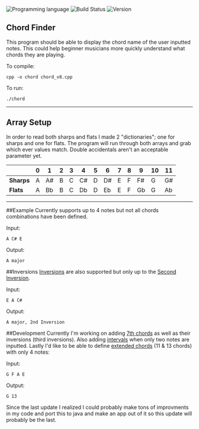 <!-- using shields.io for status buttons -->
![Programming language](https://img.shields.io/badge/Language-C++-black.svg)
![Build Status](https://img.shields.io/badge/Build-Passing-green.svg)
![Version](https://img.shields.io/badge/Version-v0.8-blue.svg?style=flat)


## Chord Finder

This program should be able to display the chord name of the user inputted notes.
This could help beginner musicians more quickly understand what chords they are playing.

To compile:

    cpp -o chord chord_v8.cpp

To run:

    ./chord
    
    
---
## Array Setup
In order to read both sharps and flats I made 2 "dictionaries"; one for sharps and one for flats.
The program will run through both arrays and grab which ever values match. Double accidentals aren't an acceptable parameter yet.

|  | 0 | 1 | 2 | 3 | 4 | 5 | 6 | 7 | 8 | 9 | 10 | 11 |
| --- | --- | --- | --- | --- | --- | --- | --- | --- | --- | --- | --- | --- |
| **Sharps** | A | A# | B | C | C# | D | D# | E | F | F# | G | G# |
| **Flats** | A | Bb | B | C | Db | D | Eb | E | F | Gb | G | Ab |
---
##Example
Currently supports up to 4 notes but not all chords combinations have been defined.

Input:

	A C# E
	
Output:

	A major

##Inversions
[Inversions](https://en.wikipedia.org/wiki/Inversion_(music)#Chords) are also supported but only up to the [Second Inversion](https://en.wikipedia.org/wiki/Second_inversion).

Input:

	E A C#
	
Output:

	A major, 2nd Inversion
	
##Development
Currently I'm working on adding [7th chords](https://en.wikipedia.org/wiki/Seventh_chord) as well as their inversions (third inversions). Also adding [intervals](https://en.wikipedia.org/wiki/Interval_(music)) when only two notes are inputted. Lastly I'd like to be able to define [extended chords](https://en.wikipedia.org/wiki/Extended_chord) (11 & 13 chords) with only 4 notes:

Input:

	G F A E
	
Output:

	G 13
	
Since the last update I realized I could probably make tons of improvments in my code and port this to java and make an app out of it so this update will probably be the last.